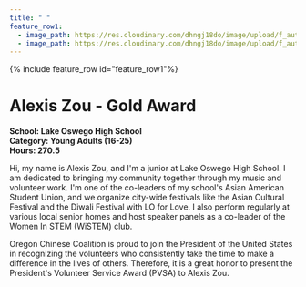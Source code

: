 ```yaml
---
title: " "
feature_row1:
  - image_path: https://res.cloudinary.com/dhngj18do/image/upload/f_auto,q_auto/v1/images/pvsa/2024_Zou_Alexis
  - image_path: https://res.cloudinary.com/dhngj18do/image/upload/f_auto,q_auto/v1/images/activities/year_2024
---
```


{% include feature_row id="feature_row1"%}

# Alexis Zou - Gold Award

**School: Lake Oswego High School**  
**Category: Young Adults (16-25)**  
**Hours: 270.5**  

Hi, my name is Alexis Zou, and I'm a junior at Lake Oswego High School. I am dedicated to bringing my community together through my music and volunteer work. I'm one of the co-leaders of my school's Asian American Student Union, and we organize city-wide festivals like the Asian Cultural Festival and the Diwali Festival with LO for Love. I also perform regularly at various local senior homes and host speaker panels as a co-leader of the Women In STEM (WiSTEM) club.

Oregon Chinese Coalition is proud to join the President of the United States in recognizing the volunteers who consistently take the time to make a difference in the lives of others. Therefore, it is a great honor to present the President's Volunteer Service Award (PVSA) to Alexis Zou.
